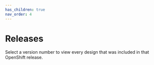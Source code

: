 ```yaml
---
has_children: true
nav_order: 4
---
```


# Releases

Select a version number to view every design that was included in that OpenShift release.